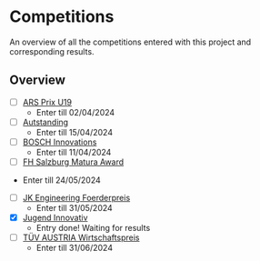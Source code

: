 # Competitions

An overview of all the competitions entered with this project and corresponding results.

## Overview

- [ ] [ARS Prix U19](./ARS%20PRIX%20U19/)
  - Enter till 02/04/2024
- [ ] [Autstanding](./Autstanding/)
  - Enter till 15/04/2024
- [ ] [BOSCH Innovations](./BOSCH%20Innovations/)
  - Enter till 11/04/2024
- [ ] [FH Salzburg Matura Award](./FH%20Salzburg%20Matura%20Award/)
 - Enter till 24/05/2024
- [ ] [JK Engineering Foerderpreis](./JK%20Engineering%20Foerderpreis/)
  - Enter till 31/05/2024
- [x] [Jugend Innovativ](./Jugend%20Innovativ/)
  - Entry done! Waiting for results
- [ ] [TÜV AUSTRIA Wirtschaftspreis](./TUEV%20AUSTRIA%20Wirtschaftspreis/)
  - Enter till 31/06/2024